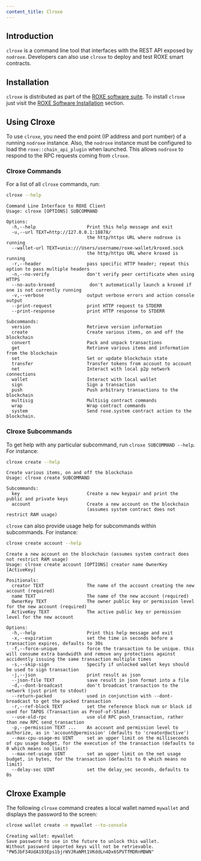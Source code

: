 ```yaml
---
content_title: Clroxe
---
```


## Introduction

`clroxe` is a command line tool that interfaces with the REST API exposed by `nodroxe`. Developers can also use `clroxe` to deploy and test ROXE smart contracts.

## Installation

`clroxe` is distributed as part of the [ROXE software suite](https://github.com/ROXE/roxe/blob/master/README.md). To install `clroxe` just visit the [ROXE Software Installation](../00_install/index.md) section.

## Using Clroxe

To use `clroxe`, you need the end point (IP address and port number) of a running `nodroxe` instance. Also, the `nodroxe` instance must be configured to load the `roxe::chain_api_plugin` when launched. This allows `nodroxe` to respond to the RPC requests coming from `clroxe`.

### Clroxe Commands

For a list of all `clroxe` commands, run:

```sh
clroxe --help
```

```console
Command Line Interface to ROXE Client
Usage: clroxe [OPTIONS] SUBCOMMAND

Options:
  -h,--help                   Print this help message and exit
  -u,--url TEXT=http://127.0.0.1:18878/
                              the http/https URL where nodroxe is running
  --wallet-url TEXT=unix:///Users/username/roxe-wallet/kroxed.sock
                              the http/https URL where kroxed is running
  -r,--header                 pass specific HTTP header; repeat this option to pass multiple headers
  -n,--no-verify              don't verify peer certificate when using HTTPS
  --no-auto-kroxed             don't automatically launch a kroxed if one is not currently running
  -v,--verbose                output verbose errors and action console output
  --print-request             print HTTP request to STDERR
  --print-response            print HTTP response to STDERR

Subcommands:
  version                     Retrieve version information
  create                      Create various items, on and off the blockchain
  convert                     Pack and unpack transactions
  get                         Retrieve various items and information from the blockchain
  set                         Set or update blockchain state
  transfer                    Transfer tokens from account to account
  net                         Interact with local p2p network connections
  wallet                      Interact with local wallet
  sign                        Sign a transaction
  push                        Push arbitrary transactions to the blockchain
  multisig                    Multisig contract commands
  wrap                        Wrap contract commands
  system                      Send roxe.system contract action to the blockchain.
```

### Clroxe Subcommands

To get help with any particular subcommand, run `clroxe SUBCOMMAND --help`. For instance:

```sh
clroxe create --help
```

```console
Create various items, on and off the blockchain
Usage: clroxe create SUBCOMMAND

Subcommands:
  key                         Create a new keypair and print the public and private keys
  account                     Create a new account on the blockchain
                              (assumes system contract does not restrict RAM usage)
```

`clroxe` can also provide usage help for subcommands within subcommands. For instance:

```sh
clroxe create account --help
```

```console
Create a new account on the blockchain (assumes system contract does not restrict RAM usage)
Usage: clroxe create account [OPTIONS] creator name OwnerKey [ActiveKey]

Positionals:
  creator TEXT                The name of the account creating the new account (required)
  name TEXT                   The name of the new account (required)
  OwnerKey TEXT               The owner public key or permission level for the new account (required)
  ActiveKey TEXT              The active public key or permission level for the new account

Options:
  -h,--help                   Print this help message and exit
  -x,--expiration             set the time in seconds before a transaction expires, defaults to 30s
  -f,--force-unique           force the transaction to be unique. this will consume extra bandwidth and remove any protections against accidently issuing the same transaction multiple times
  -s,--skip-sign              Specify if unlocked wallet keys should be used to sign transaction
  -j,--json                   print result as json
  --json-file TEXT            save result in json format into a file
  -d,--dont-broadcast         don't broadcast transaction to the network (just print to stdout)
  --return-packed             used in conjunction with --dont-broadcast to get the packed transaction
  -r,--ref-block TEXT         set the reference block num or block id used for TAPOS (Transaction as Proof-of-Stake)
  --use-old-rpc               use old RPC push_transaction, rather than new RPC send_transaction
  -p,--permission TEXT ...    An account and permission level to authorize, as in 'account@permission' (defaults to 'creator@active')
  --max-cpu-usage-ms UINT     set an upper limit on the milliseconds of cpu usage budget, for the execution of the transaction (defaults to 0 which means no limit)
  --max-net-usage UINT        set an upper limit on the net usage budget, in bytes, for the transaction (defaults to 0 which means no limit)
  --delay-sec UINT            set the delay_sec seconds, defaults to 0s
```

## Clroxe Example

The following `clroxe` command creates a local wallet named `mywallet` and displays the password to the screen:

```sh
clroxe wallet create -n mywallet --to-console
```

```console
Creating wallet: mywallet
Save password to use in the future to unlock this wallet.
Without password imported keys will not be retrievable.
"PW5JbF34UdA193Eps1bjrWVJRaNMt1VKddLn4Dx6SPVTfMDRnMBWN"
```
